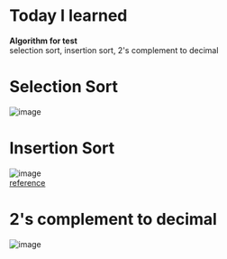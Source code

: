 # Today I learned
**Algorithm for test**<br>
selection sort, insertion sort, 2's complement to decimal 
<br>
# Selection Sort
![image](https://user-images.githubusercontent.com/35374344/38815818-bb22d916-41cf-11e8-8363-beb94d6a9dc9.png)
<br>
# Insertion Sort
![image](https://user-images.githubusercontent.com/35374344/38815555-30f6a178-41cf-11e8-8597-e6b69e0a7710.png)<Br>
[reference](https://www.geeksforgeeks.org/insertion-sort/)
<br>
# 2's complement to decimal
![image](https://user-images.githubusercontent.com/35374344/38815971-0d861290-41d0-11e8-9cbb-a2df58d03d88.png)
